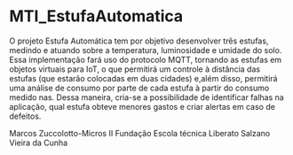 # MTI_EstufaAutomatica
 O projeto Estufa Automática tem por objetivo desenvolver três estufas, medindo e atuando sobre a temperatura, luminosidade e umidade do solo. Essa implementação fará uso do protocolo MQTT, tornando as estufas em objetos virtuais para IoT, o que permitirá um controle à distância das estufas (que estarão colocadas em duas cidades) e,além disso, permitirá uma análise de consumo por parte de cada estufa à partir do consumo medido nas. Dessa maneira, cria-se a possibilidade de identificar falhas na aplicação, qual estufa obteve menores gastos e criar alertas em caso de defeitos.

Marcos Zuccolotto-Micros II
Fundação Escola técnica Liberato Salzano Vieira da Cunha

